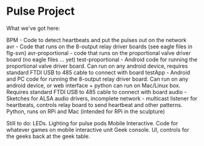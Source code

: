 # Pulse Project

What we've got here:

BPM - Code to detect heartbeats and put the pulses out on the network<br>
avr - Code that runs on the 8-output relay driver boards (see eagle files in flg-svn)
avr-proportional - code that runs on the proportional valve driver board (no eagle files ... yet)
test-proportional - Android code for running the proportional valve driver board. Can run on any android device, requires standard FTDI USB to 485 cable to connect with board
testApp - Android and PC code for running the 8-output relay driver board. Can run on any android device, or web interface + python can run on Mac/Linux box. Requires standard FTDI USB to 485 cable to connect with board
audio - Sketches for ALSA audio drivers, incomplete
network - multicast listener for heartbeats, controls relay board to send heartbeat and other patterns. Python, runs on RPi and Mac (intended for RPi in the sculpture)

Still to do:
LEDs. Lighting for pulse pods
Mobile Interactive. Code for whatever games on mobile interactive unit
Geek console. UI, controls for the geeks back at the geek table.

